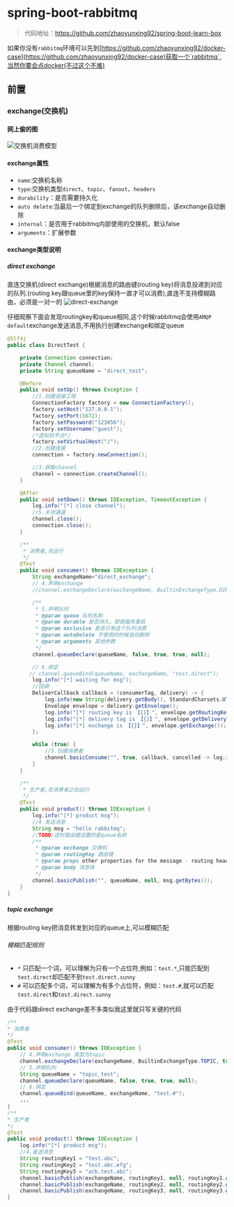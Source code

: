# spring-boot-rabbitmq

>代码地址：https://github.com/zhaoyunxing92/spring-boot-learn-box

如果你没有`rabbitmq`环境可以先到[https://github.com/zhaoyunxing92/docker-case](https://github.com/zhaoyunxing92/docker-case)获取一个`rabbitmq`,当然你要会点docker(不过这个不难)

## 前置

### exchange(交换机)

#### 网上偷的图

![交换机消费模型](https://gitee.com/zhaoyunxing92/resource/raw/master/amqp/exchange.png)

#### exchange属性
 
 * `name`:交换机名称
 * `type`:交换机类型`direct`、`topic`、`fanout`、`headers`
 * `durability`：是否需要持久化
 * `auto delete`:当最后一个绑定到exchange的队列删除后，该exchange自动删除
 * `internal`：是否用于rabbitmq内部使用的交换机，默认false
 * `arguments`：扩展参数

#### exchange类型说明

##### direct exchange

直连交换机(direct exchange)根据消息的路由键(routing key)将消息投递到对应的队列.(routing key跟queue里的key保持一直才可以消费),直连不支持模糊路由，必须是一对一的
![direct-exchange](https://gitee.com/zhaoyunxing92/resource/raw/master/amqp/exchange-direct.png)

仔细观察下面会发现routingkey和queue相同,这个时候rabbitmq会使用`AMQP default`exchange发送消息,不用执行创建exchange和绑定queue

```java
@Slf4j
public class DirectTest {

    private Connection connection;
    private Channel channel;
    private String queueName = "direct_test";

    @Before
    public void setUp() throws Exception {
        //1.创建连接工程
        ConnectionFactory factory = new ConnectionFactory();
        factory.setHost("127.0.0.1");
        factory.setPort(5672);
        factory.setPassword("123456");
        factory.setUsername("guest");
        /*虚拟机节点*/
        factory.setVirtualHost("/");
        //2.创建连接
        connection = factory.newConnection();

        //3.获取channel
        channel = connection.createChannel();
    }

    @After
    public void setDown() throws IOException, TimeoutException {
        log.info("[*] close channel");
        //5.关闭通道
        channel.close();
        connection.close();
    }

    /**
     * 消费者,先运行
     */
    @Test
    public void consumer() throws IOException {
        String exchangeName="direct_exchange";
        // 4.声明exchange
        //channel.exchangeDeclare(exchangeName, BuiltinExchangeType.DIRECT, true);

        /**
         * 5.声明队列
         * @param queue 队列名称
         * @param durable 是否持久，即使服务重启
         * @param exclusive 是否只有这个队列消费
         * @param autoDelete 不使用的时候自动删除
         * @param arguments 其他参数
         */
        channel.queueDeclare(queueName, false, true, true, null);

        // 6.绑定
       // channel.queueBind(queueName, exchangeName, "test.direct");
        log.info("[*] waiting for msg");
        //回调
        DeliverCallback callback = (consumerTag, delivery) -> {
            log.info(new String(delivery.getBody(), StandardCharsets.UTF_8));
            Envelope envelope = delivery.getEnvelope();
            log.info("[*] routing key is 【{}】", envelope.getRoutingKey());
            log.info("[*] delivery tag is 【{}】", envelope.getDeliveryTag());
            log.info("[*] exchange is 【{}】", envelope.getExchange());
        };

        while (true) {
            //5.创建消费者
            channel.basicConsume("", true, callback, cancelled -> log.info("[*]callback when the consumer is cancelled。{}", cancelled));
        }
    }

    /**
     * 生产者,在消费者之后运行
     */
    @Test
    public void product() throws IOException {
        log.info("[*] product msg");
        //4.发送消息
        String msg = "hello rabbitmq";
        //TODO:这时路由键设置的是queue名称
        /**
         * @param exchange 交换机
         * @param routingKey 路由键
         * @param props other properties for the message - routing headers etc
         * @param body 消息体
         */
        channel.basicPublish("", queueName, null, msg.getBytes());
    }
}
```

##### topic exchange

根据routing key把消息转发到对应的queue上,可以模糊匹配

###### 模糊匹配规则
* `*` 只匹配一个词，可以理解为只有一个占位符,例如：`test.*`,只能匹配到`test.direct`却匹配不到`test.direct.sunny`
* `#` 可以匹配多个词，可以理解为有多个占位符，例如：`test.#`,就可以匹配`test.direct`和`test.direct.sunny`

由于代码跟direct exchange差不多类似我这里就只写关键的代码

```java
/**
* 消费者
*/
@Test
public void consumer() throws IOException {
    // 4.声明exchange 类型为topic
    channel.exchangeDeclare(exchangeName, BuiltinExchangeType.TOPIC, true);
    // 5.声明队列
    String queueName = "topic_test";
    channel.queueDeclare(queueName, false, true, true, null);
    // 6.绑定
    channel.queueBind(queueName, exchangeName, "test.#");
    ...
}
/**
* 生产者
*/
@Test
public void product() throws IOException {
    log.info("[*] product msg");
    //4.发送消息
    String routingKey1 = "test.abc";
    String routingKey2 = "test.abc.efg";
    String routingKey3 = "acb.test.abc";
    channel.basicPublish(exchangeName, routingKey1, null, routingKey1.getBytes());
    channel.basicPublish(exchangeName, routingKey2, null, routingKey2.getBytes());
    channel.basicPublish(exchangeName, routingKey3, null, routingKey3.getBytes());
}
```